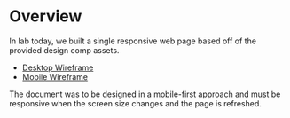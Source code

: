# Overview 
In lab today, we built a single responsive web page based off of the provided design comp assets. 
- [Desktop Wireframe](https://codefellows.github.io/code-301-guide/curriculum/class-01/lab/comps/desktop-view.png)
- [Mobile Wireframe](https://codefellows.github.io/code-301-guide/curriculum/class-01/lab/comps/mobile-view.png)

The document was to be designed in a mobile-first approach and must be responsive when the screen size changes and the page is refreshed.
